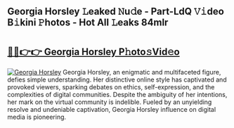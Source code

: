 ## Georgia Horsley 𝙻eaked 𝙽u𝚍e - Part-LdQ 𝚅𝚒deo B𝚒kini 𝙿hotos - Hot All 𝙻eaks 84mlr

# <h2><a href="http://ld44t3b.urlbe.top/?page=Georgia+Horsley">🔗🔗👉👉 Georgia Horsley P𝚑oto𝚜Vid𝚎o</a></h2>

[![Georgia Horsley](https://i.imgur.com/eBuTRDB.gif)](http://ld44t3b.urlbe.top/?page=Georgia+Horsley)
Georgia Horsley, an enigmatic and multifaceted figure, defies simple understanding. Her distinctive online style has captivated and provoked viewers, sparking debates on ethics, self-expression, and the complexities of digital communities. Despite the ambiguity of her intentions, her mark on the virtual community is indelible. Fueled by an unyielding resolve and undeniable captivation, Georgia Horsley influence on digital media is pioneering.
